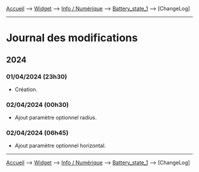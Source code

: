 <a href="{{site.url}}/documentation">Accueil</a> --> <a href="{{site.url}}/documentation/{{site.widget}}">Widget</a> --> <a href="{{site.url}}/documentation/{{site.widget}}/fr_FR/info/numeric">Info / Numérique</a> --> <a href="{{site.url}}/documentation/{{site.widget}}/fr_FR/info/numeric/battery_state_1">Battery_state_1</a> --> [ChangeLog]

--------------------

# Journal des modifications

     
## 2024

### 01/04/2024 (23h30)
  - Création.

### 02/04/2024 (00h30)
  - Ajout paramètre optionnel radius.

### 02/04/2024 (06h45)
  - Ajout paramètre optionnel horizontal.


-------------------------------

<a href="{{site.url}}/documentation">Accueil</a> --> <a href="{{site.url}}/documentation/{{site.widget}}">Widget</a> --> <a href="{{site.url}}/documentation/{{site.widget}}/fr_FR/info/numeric">Info / Numérique</a> --> <a href="{{site.url}}/documentation/{{site.widget}}/fr_FR/info/numeric/battery_state_1">Battery_state_1</a> --> [ChangeLog]